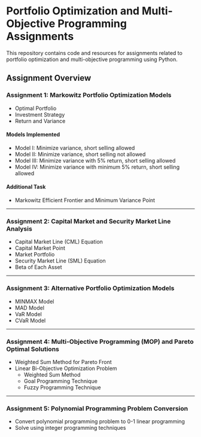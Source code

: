 # Portfolio Optimization and Multi-Objective Programming Assignments

This repository contains code and resources for assignments related to portfolio optimization and multi-objective programming using Python.

## Assignment Overview

### Assignment 1: Markowitz Portfolio Optimization Models

- Optimal Portfolio
- Investment Strategy
- Return and Variance

#### Models Implemented

- Model I: Minimize variance, short selling allowed
- Model II: Minimize variance, short selling not allowed
- Model III: Minimize variance with 5% return, short selling allowed
- Model IV: Minimize variance with minimum 5% return, short selling allowed

#### Additional Task

- Markowitz Efficient Frontier and Minimum Variance Point

---

### Assignment 2: Capital Market and Security Market Line Analysis

- Capital Market Line (CML) Equation
- Capital Market Point
- Market Portfolio
- Security Market Line (SML) Equation
- Beta of Each Asset

---

### Assignment 3: Alternative Portfolio Optimization Models

- MINMAX Model
- MAD Model
- VaR Model
- CVaR Model

---

### Assignment 4: Multi-Objective Programming (MOP) and Pareto Optimal Solutions

- Weighted Sum Method for Pareto Front
- Linear Bi-Objective Optimization Problem
  - Weighted Sum Method
  - Goal Programming Technique
  - Fuzzy Programming Technique

---

### Assignment 5: Polynomial Programming Problem Conversion

- Convert polynomial programming problem to 0-1 linear programming
- Solve using integer programming techniques
